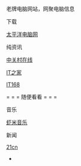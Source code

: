 
老牌电脑网站，网聚电脑信息

下载

[太平洋电脑网](http://www.pconline.com.cn/)

纯资讯

[中关村在线](http://www.zol.com.cn/)

[IT之家](http://www.ithome.com/)

[IT168](http://www.it168.com/)

= = = 随便看看 = = =

音乐

[虾米音乐](http://www.xiami.com/)

新闻

[21cn](http://www.21cn.com/)

-
